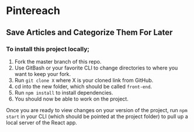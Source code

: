 # Pintereach
## Save Articles and Categorize Them For Later

### To install this project locally;

1. Fork the master branch of this repo.
1. Use GitBash or your favorite CLI to change directories to where you want to keep your fork.
1. Run `git clone X` where X is your cloned link from GitHub.
1. cd into the new folder, which should be called `front-end`.
1. Run `npm install` to install dependencies.
1. You should now be able to work on the project.

Once you are ready to view changes on your version of the project, run `npm start` in your CLI (which should be pointed at the project folder) to pull up a local server of the React app.
